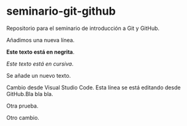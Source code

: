 # seminario-git-github

Repositorio para el seminario de introducción a Git y GitHub.

Añadimos una nueva línea.

**Este texto está en negrita**.

*Este texto está en cursiva*.

Se añade un nuevo texto.

Cambio desde Visual Studio Code.
Esta línea se está editando desde GitHub.Bla bla bla.

Otra prueba.

Otro cambio.
